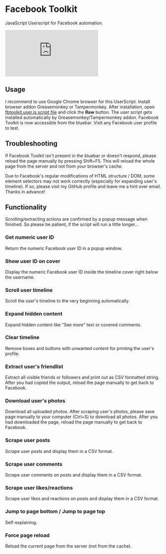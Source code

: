 # Facebook Toolkit
JavaScript Userscript for Facebook automation.

![Facebook Toolkit](https://www1.xup.in/exec/ximg.php?fid=14551942)

## Usage

I recommend to use Google Chrome browser for this UserScript. Install browser addon Greasemonkey or Tampermonkey. After installation, open [fbtoolkit.user.js script file](https://github.com/RootDev4/Facebook-Toolkit/blob/master/fbtoolkit.user.js) and click the **Raw** button. The user script gets installed automatically by Greasemonkey/Tampermonkey addon. Facebook Toolkit is now accessible from the bluebar. Visit any Facebook user profile to test.

## Troubleshooting

If Facebook Toolkit isn't present in the bluebar or doesn't respond, please reload the page manually by pressing Shift+F5. This will reload the whole page from the server and not from your browser's cache.

Due to Facebook's regular modifications of HTML structure / DOM, some element selectors may not work correctly (especially for expanding user's timeline). If so, please visit my GitHub profile and leave me a hint over email. Thanks in advance!

## Functionality

Scrolling/extracting actions are confirmed by a popup message when finished. So please be patient, if the script will run a little longer...

### Get numeric user ID
Return the numeric Facebook user ID in a popup window.

### Show user ID on cover
Display the numeric Facebook user ID inside the timeline cover right below the username.

### Scroll user timeline
Scroll the user's timeline to the very beginning automatically.

### Expand hidden content
Expand hidden content like "See more" text or covered comments.

### Clear timeline
Remove boxes and buttons with unwanted content for printing the user's profile.

### Extract user's friendlist
Extract all visible friends or followers and print out as CSV formatted string. After you had copied the output, reload the page manually to get back to Facebook.

### Download user's photos
Download all uploaded photos. After scraping user's photos, please save page manually to your computer (Ctrl+S) to download all photos. After you had downloaded the page, reload the page manually to get back to Facebook.

### Scrape user posts
Scrape user posts and display them in a CSV format.

### Scrape user comments
Scrape user comments on posts and display them in a CSV format.

### Scrape user likes/reactions
Scrape user likes and reactions on posts and display them in a CSV format.

### Jump to page bottom / Jump to page top
Self-explaining.

### Force page reload
Reload the current page from the server (not from the cache).
